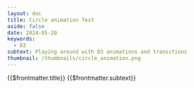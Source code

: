 ```yaml
---
layout: doc
title: Circle animation Test
aside: false
date: 2024-05-20
keywords:
  - D3
subtext: Playing around with D3 animations and transitions
thumbnail: /thumbnails/circle_animation.png
---
```


<FigureTitle>{{$frontmatter.title}}</FigureTitle>
<SubtitleHeader>{{$frontmatter.subtext}}</SubtitleHeader>
<D3PlotContainer>
<svg ref='svgContainer'></svg>
</D3PlotContainer>

<script setup>
import { ref, onMounted } from 'vue';
import * as d3 from 'd3';

const svgContainer = ref(null);

const width = 300;
const height = 100;

// Generate initial data points
const x = d3.scaleLinear().domain([0, width]).range([0, width]);
const y = d3.scaleLinear().domain([0, height]).range([0, height]);

const generateDataset = () => (
  Array(20).fill(0).map(() => ([
    d3.randomNormal(width/2, width/6)(),
    d3.randomNormal(height/2, height/8)(),
  ]))
)
// Create the SVG element
function createSvg() {
  const svg = d3
    .select(svgContainer.value)
    .attr('preserveAspectRatio', 'xMinYMin meet')
    .attr('viewBox', [0, 0, width, height])
    //.style('background-color', 'white');
    
  return svg;
}

onMounted(() => {
  const svg = createSvg();
  update(svg)
  setInterval(() => { update(svg) }, 3000);
});

function update(svg) {

  const data = generateDataset();

  // Define the diverging color scale
  const colorScale = d3.scaleDiverging(d3.interpolateRdBu)
    .domain([0, width / 2, width])
    
  svg.selectAll("circle")
    .data(data)
    .join(
      enter => enter.append("circle")
        .attr("cx", d => d[0])
        .attr("cy", d => d[1])
        .transition()
        .duration(2000)
        .ease(d3.easePolyInOut)
        .attr('stroke', 'currentColor')
        .style('mix-blend-mode', 'multiply')
        .attr('stroke-width', 0.5)
        .attr("r", 5)
        .attr('fill', d => colorScale(d[0])),
      update => update
        .transition()
        .duration(2000)
        .ease(d3.easePolyInOut)
        .attr("cx", d => d[0])
        .attr("cy", d => d[1])
        .attr('fill', d => colorScale(d[0])),
      exit => exit
        .remove()
    )
}
</script>
